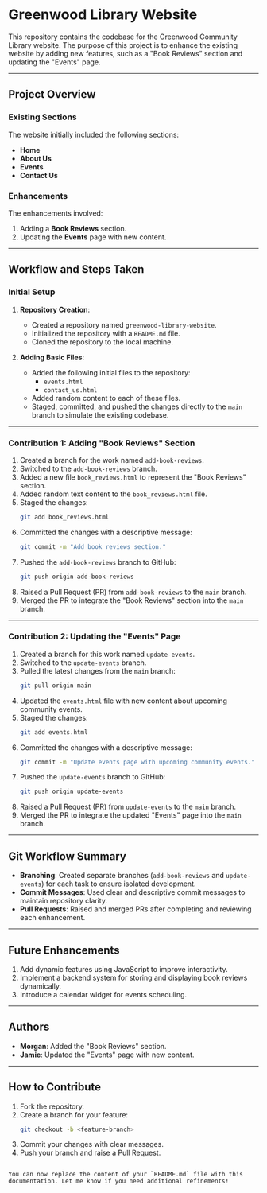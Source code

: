 # Greenwood Library Website

This repository contains the codebase for the Greenwood Community Library website. The purpose of this project is to enhance the existing website by adding new features, such as a "Book Reviews" section and updating the "Events" page.

---

## Project Overview

### Existing Sections
The website initially included the following sections:
- **Home**
- **About Us**
- **Events**
- **Contact Us**

### Enhancements
The enhancements involved:
1. Adding a **Book Reviews** section.
2. Updating the **Events** page with new content.

---

## Workflow and Steps Taken

### Initial Setup
1. **Repository Creation**:
   - Created a repository named `greenwood-library-website`.
   - Initialized the repository with a `README.md` file.
   - Cloned the repository to the local machine.

2. **Adding Basic Files**:
   - Added the following initial files to the repository:
     - `events.html`
     - `contact_us.html`
   - Added random content to each of these files.
   - Staged, committed, and pushed the changes directly to the `main` branch to simulate the existing codebase.

---

### Contribution 1: Adding "Book Reviews" Section
1. Created a branch for the work named `add-book-reviews`.
2. Switched to the `add-book-reviews` branch.
3. Added a new file `book_reviews.html` to represent the "Book Reviews" section.
4. Added random text content to the `book_reviews.html` file.
5. Staged the changes:
   ```bash
   git add book_reviews.html
   ```
6. Committed the changes with a descriptive message:
   ```bash
   git commit -m "Add book reviews section."
   ```
7. Pushed the `add-book-reviews` branch to GitHub:
   ```bash
   git push origin add-book-reviews
   ```
8. Raised a Pull Request (PR) from `add-book-reviews` to the `main` branch.
9. Merged the PR to integrate the "Book Reviews" section into the `main` branch.

---

### Contribution 2: Updating the "Events" Page
1. Created a branch for this work named `update-events`.
2. Switched to the `update-events` branch.
3. Pulled the latest changes from the `main` branch:
   ```bash
   git pull origin main
   ```
4. Updated the `events.html` file with new content about upcoming community events.
5. Staged the changes:
   ```bash
   git add events.html
   ```
6. Committed the changes with a descriptive message:
   ```bash
   git commit -m "Update events page with upcoming community events."
   ```
7. Pushed the `update-events` branch to GitHub:
   ```bash
   git push origin update-events
   ```
8. Raised a Pull Request (PR) from `update-events` to the `main` branch.
9. Merged the PR to integrate the updated "Events" page into the `main` branch.

---

## Git Workflow Summary
- **Branching**: Created separate branches (`add-book-reviews` and `update-events`) for each task to ensure isolated development.
- **Commit Messages**: Used clear and descriptive commit messages to maintain repository clarity.
- **Pull Requests**: Raised and merged PRs after completing and reviewing each enhancement.

---

## Future Enhancements
1. Add dynamic features using JavaScript to improve interactivity.
2. Implement a backend system for storing and displaying book reviews dynamically.
3. Introduce a calendar widget for events scheduling.

---

## Authors
- **Morgan**: Added the "Book Reviews" section.
- **Jamie**: Updated the "Events" page with new content.

---

## How to Contribute
1. Fork the repository.
2. Create a branch for your feature:
   ```bash
   git checkout -b <feature-branch>
   ```
3. Commit your changes with clear messages.
4. Push your branch and raise a Pull Request.
```

You can now replace the content of your `README.md` file with this documentation. Let me know if you need additional refinements!
